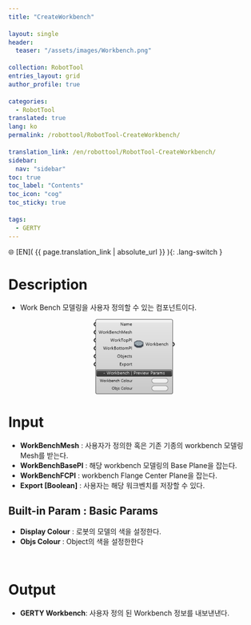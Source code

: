 ```yaml
---
title: "CreateWorkbench"

layout: single
header:
  teaser: "/assets/images/Workbench.png"

collection: RobotTool
entries_layout: grid
author_profile: true

categories:
  - RobotTool
translated: true
lang: ko
permalink: /robottool/RobotTool-CreateWorkbench/

translation_link: /en/robottool/RobotTool-CreateWorkbench/
sidebar:
  nav: "sidebar"
toc: true
toc_label: "Contents"
toc_icon: "cog"
toc_sticky: true

tags: 
  - GERTY
---
```


🌐 [EN]( {{ page.translation_link | absolute_url }} ){: .lang-switch }

# Description

* Work Bench 모델링을 사용자 정의할 수 있는 컴포넌트이다.

<p align="center">  <img src="/assets/images/Workbench.png" align="center" width="32%"></p>

# Input

* **WorkBenchMesh** : 사용자가 정의한 혹은 기존 기종의 workbench 모델링 Mesh를 받는다.
* **WorkBenchBasePl** : 해당 workbench 모델링의 Base Plane을 잡는다.
* **WorkBenchFCPl** : workbench Flange Center Plane을 잡는다.
* **Export [Boolean]** : 사용자는 해당 워크벤치를 저장할 수 있다.

## Built-in Param : Basic Params

* **Display Colour** : 로봇의 모델의 색을 설정한다.
* **Objs Colour** : Object의 색을 설정한한다

<br>

# Output

* **GERTY Workbench**: 사용자 정의 된 Workbench 정보를 내보낸낸다.

